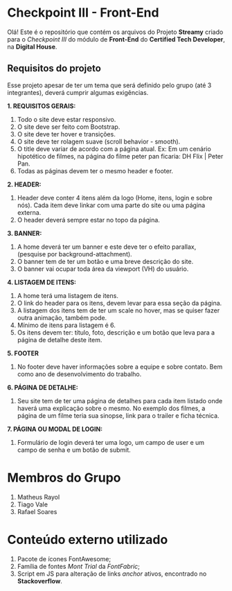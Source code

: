 # Checkpoint III - Front-End

Olá! Este é o repositório que contém os arquivos do Projeto **Streamy** criado para o *Checkpoint III* do módulo de **Front-End** do **Certified Tech Developer**, na **Digital House**.

## Requisitos do projeto

Esse projeto apesar de ter um tema que será definido pelo grupo (até 3 integrantes), deverá cumprir algumas exigências.

**1.  REQUISITOS GERAIS:**

1. Todo o site deve estar responsivo.
2.  O site deve ser feito com Bootstrap.
3.  O site deve ter hover e transições.
4.  O site deve ter rolagem suave (scroll behavior - smooth).
5.  O title deve variar de acordo com a página atual. Ex: Em um cenário hipotético de filmes, na página do filme peter pan ficaria: DH Flix | Peter Pan.
6.  Todas as páginas devem ter o mesmo header e footer.

**2.  HEADER:**

1.  Header deve conter 4 itens além da logo (Home, itens, login e sobre nós). Cada item deve linkar com uma parte do site ou uma página externa.
2.  O header deverá sempre estar no topo da página.

**3.  BANNER:**

1.  A home deverá ter um banner e este deve ter o efeito parallax, (pesquise por background-attachment).
2.  O banner tem de ter um botão e uma breve descrição do site.
3.  O banner vai ocupar toda área da viewport (VH) do usuário.  

**4.  LISTAGEM DE ITENS:**

1.  A home terá uma listagem de itens.
2.  O link do header para os itens, devem levar para essa seção da página.
3.  A listagem dos itens tem de ter um scale no hover, mas se quiser fazer outra animação, também pode.
4.  Mínimo de itens para listagem é 6.
5.  Os itens devem ter: título, foto, descrição e um botão que leva para a página de detalhe deste item.

**5.  FOOTER**

1.  No footer deve haver informações sobre a equipe e sobre contato. Bem como ano de desenvolvimento do trabalho.

**6.  PÁGINA DE DETALHE:**

1.  Seu site tem de ter uma página de detalhes para cada item listado onde haverá uma explicação sobre o mesmo. No exemplo dos filmes, a página de um filme teria sua sinopse, link para o trailer e ficha técnica.

**7.  PÁGINA OU MODAL DE LOGIN:**

1. Formulário de login deverá ter uma logo, um campo de user e um campo de senha e um botão de submit.

# Membros do Grupo
1. Matheus Rayol
2. Tiago Vale
3. Rafael Soares

# Conteúdo externo utilizado
1. Pacote de ícones FontAwesome;
2. Família de fontes *Mont Trial* da *FontFabric*;
3. Script em JS para alteração de links *anchor* ativos, encontrado no **Stackoverflow**.
